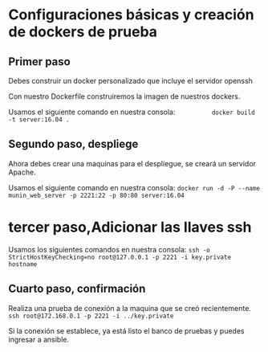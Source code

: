 # Configuraciones básicas y creación de dockers de prueba

## Primer paso
Debes construir un docker personalizado que incluye el servidor openssh

Con nuestro Dockerfile construiremos la imagen de nuestros dockers. 

Usamos el siguiente comando en nuestra consola: 
             ``  
               docker build -t server:16.04 .
             ``
## Segundo paso, despliege

Ahora debes crear una maquinas para el despliegue, se creará  un servidor Apache.

Usamos el siguiente comando en nuestra consola: 
``
docker run -d -P --name munin_web_server -p 2221:22 -p 80:80 server:16.04 
``
# tercer paso,Adicionar las llaves ssh</h3>

Usamos los siguientes comandos en nuestra consola: 
``
ssh -o StrictHostKeyChecking=no root@127.0.0.1 -p 2221 -i key.private hostname
``

## Cuarto paso, confirmación
Realiza una prueba de conexión a la maquina que se creó recientemente.
 ``
 ssh root@172.168.0.1 -p 2221 -i ../key.private
 ``
 
Si la conexión se establece, ya está listo el banco de pruebas y puedes ingresar a ansible.




